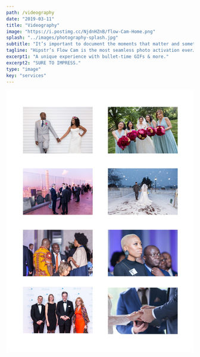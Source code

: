 ```yaml
---
path: /videography
date: "2019-03-11"
title: "Videography"
image: "https://i.postimg.cc/NjdnHZnB/flow-Cam-Home.png"
splash: "../images/photography-splash.jpg"
subtitle: "It’s important to document the moments that matter and sometimes still images aren’t enough. Our Videography packages are tailored to your video needs. Our Corporate Videography packages are built around your professional needs, while our Social videography packages were designed to capture the essence of a couple’s story or any of your special days."
tagline: "Hipstr’s Flow Cam is the most seamless photo activation ever…"
excerpt1: "A unique experience with bullet-time GIFs & more."
excerpt2: "SURE TO IMPRESS."
type: "image"
key: "services"
---
```


<img alt="Hipstr Flow Cam" src="../images/photography-grid.jpg">
